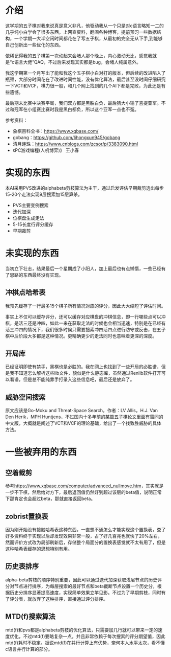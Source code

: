 # 介绍

这学期的五子棋对我来说真是意义非凡，他驱动我从一个只是对c语言略知一二的几乎纯小白学会了很多东西，上网查资料，翻阅各种博客，提前预习一些数据结构，一个学期一大半空闲时间都花在了写五子棋，从最初的完全无从下手,到能够自己创新出一些优化的东西。

依稀记得我的五子棋第一次动起来会堵人那个晚上，内心激动无比，感觉我就是“c语言大佬”QAQ，不过后来发现其实都是bug，会堵人纯属意外。

我这学期第一个月写出了能和我这个五子棋小白对打的版本，但后续的改进陷入了瓶颈，大部分时间花在了改进时间性能，没有优化算法，最后甚至没时间仔细研究一下VCT和VCF，棋力很一般，和几个网上找到的几个AI下都是完败，为此还是有些遗憾。

最后期末比赛中决赛平局，我们双方都是黑胜白负，最后猜大小输了喜提亚军。不过和冠军在小组赛比赛时我是黑白都负，所以这个亚军一点也不冤。

参考资料：

+ 象棋百科全书：<https://www.xqbase.com/>
+ gobang：<https://github.com/lihongxun945/gobang>
+ 清月连珠：<https://www.cnblogs.com/zcsor/p/3383090.html>
+ 《PC游戏编程(人机博弈)》 王小春

# 实现的东西

本AI采用PVS改进的alphabeta剪枝算法为主干，通过启发评估早期裁剪选出每步15-20个走法实现9层搜索加15层算杀。

+ PVS主要变例搜索
+ 迭代加深
+ 位棋盘生成走法
+ 5-15长度行评分缓存
+ 早期裁剪

# 未实现的东西

当初立下壮志，结果最后一个星期成了小阳人，加上最后也有点懒惰，一些已经有了思路的东西最终没有实现。

## **冲棋点哈希表**

我预先缓存了一行最多15个棋子所有情况对应的评分，因此大大缩短了评估时间。

事实上不仅可以缓存评分，还可以缓存对应棋盘的冲棋信息，即一行哪些点可以冲棋，是活三还是冲四，如此一来在获取走法的时候也会相当迅速，特别是在已经有活三冲四的情况下，我们很多时候只需要搜索冲四活四点进行防守或反击，在五子棋中后阶段大多都是这种情况。更精确更少的走法同时也意味着更深的深度。


## **开局库**

已经证明即使有禁手，黑棋也是必胜的。我在网上也找到了一些开局的必胜谱，但是我不知道怎么解析这些lib文件，貌似是什么静态库，虽然通过Renlib软件打开可以看谱，但是总不能纯靠手打录入这些信息吧，最后还是放弃了。

## **威胁空间搜索**

原文应该是Go-Moku and Threat-Space Search，作者：LV Allis，H.J. Van Den Herik，MPH Huntjens，不过国内十多年前的某篇五子棋论文里面有雷同的中文版，大概就是阐述了VCT和VCF的理论基础，给出了一个找致胜威胁的具体方法。

# 一些被弃用的东西



## **空着裁剪**

参考<https://www.xqbase.com/computer/advanced_nullmove.htm>，其实就是一步不下棋，然后给对方下，最后返回值仍然好到超过该层的beta值，说明正常下那肯定也会超过beta，那就直接返回beta。

## **zobrist置换表**

因为刚开始没有接触哈希表这种东西，一直想不通怎么才能实现这个置换表，查了好多资料终于实现以后却发现效果非常一般，占了好几百兆也就快了20%左右，然而评价方式改为局部刷新后，存储整个局面分的置换表感觉就不太有用了，但是这种哈希表缓存的思想特别有用。

## **历史表排序**

alpha-beta剪枝的顺序特别重要，因此可以通过迭代加深获取浅层节点的历史评分对节点进行排序，为每层搜索的最好节点和beta截断节点设置一个历史分，根据历史分排序显著提高速度，实现简单效果立竿见影。不过为了早期剪枝，同时有了评分表，就放弃了这种排序，直接通过评分排序。

## **MTD(f)搜索算法**

mtd(f)和pvs都是alphabeta剪枝的优化算法，只需要加几行就可以带来一定的速度优化，不过mtd(f)要略复杂一点，并且非常依赖于每次搜索的评分期望值，因此mtd(f)耗时不稳定。据说mtd(f)在并行计算上有优势，奈何本人水平太次，看不懂c语言并行计算的部分。
